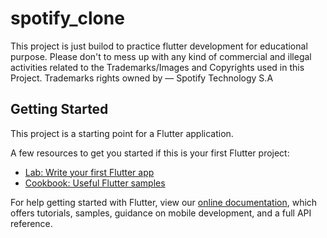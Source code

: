 # spotify_clone

This project is just builod to practice flutter development for educational purpose. Please don't to mess up with any kind of commercial and illegal activities related to the Trademarks/Images and Copyrights used in this Project. Trademarks rights owned by — Spotify Technology S.A

## Getting Started

This project is a starting point for a Flutter application.

A few resources to get you started if this is your first Flutter project:

- [Lab: Write your first Flutter app](https://flutter.dev/docs/get-started/codelab)
- [Cookbook: Useful Flutter samples](https://flutter.dev/docs/cookbook)

For help getting started with Flutter, view our
[online documentation](https://flutter.dev/docs), which offers tutorials,
samples, guidance on mobile development, and a full API reference.
